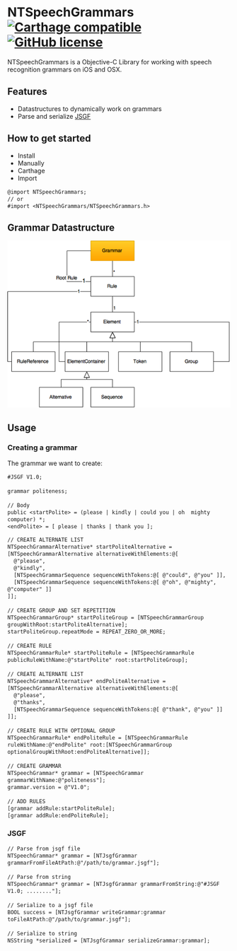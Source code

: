 # NTSpeechGrammars [![Carthage compatible](https://img.shields.io/badge/Carthage-compatible-4BC51D.svg?style=flat)](https://github.com/Carthage/Carthage) [![GitHub license](https://img.shields.io/badge/license-MIT-lightgrey.svg)](https://raw.githubusercontent.com/Carthage/Carthage/master/LICENSE.md)
NTSpeechGrammars is a Objective-C Library for working with speech recognition grammars on iOS and OSX.

## Features
* Datastructures to dynamically work on grammars
* Parse and serialize [JSGF](http://www.w3.org/TR/jsgf/#16562) 

## How to get started
* Install
 * Manually
 * Carthage
* Import

```objc
@import NTSpeechGrammars;
// or
#import <NTSpeechGrammars/NTSpeechGrammars.h>
```

## Grammar Datastructure
![](Documentation/speech_grammar.png)

## Usage

### Creating a grammar

The grammar we want to create:
```
#JSGF V1.0;

grammar politeness;

// Body
public <startPolite> = (please | kindly | could you | oh  mighty  computer) *;
<endPolite> = [ please | thanks | thank you ];
```

```objc
// CREATE ALTERNATE LIST
NTSpeechGrammarAlternative* startPoliteAlternative = [NTSpeechGrammarAlternative alternativeWithElements:@[
  @"please",
  @"kindly",
  [NTSpeechGrammarSequence sequenceWithTokens:@[ @"could", @"you" ]],
  [NTSpeechGrammarSequence sequenceWithTokens:@[ @"oh", @"mighty", @"computer" ]]
]];

// CREATE GROUP AND SET REPETITION
NTSpeechGrammarGroup* startPoliteGroup = [NTSpeechGrammarGroup groupWithRoot:startPoliteAlternative];
startPoliteGroup.repeatMode = REPEAT_ZERO_OR_MORE;

// CREATE RULE
NTSpeechGrammarRule* startPoliteRule = [NTSpeechGrammarRule publicRuleWithName:@"startPolite" root:startPoliteGroup];

// CREATE ALTERNATE LIST
NTSpeechGrammarAlternative* endPoliteAlternative = [NTSpeechGrammarAlternative alternativeWithElements:@[
  @"please",
  @"thanks",
  [NTSpeechGrammarSequence sequenceWithTokens:@[ @"thank", @"you" ]]
]];

// CREATE RULE WITH OPTIONAL GROUP
NTSpeechGrammarRule* endPoliteRule = [NTSpeechGrammarRule ruleWithName:@"endPolite" root:[NTSpeechGrammarGroup optionalGroupWithRoot:endPoliteAlternative]];

// CREATE GRAMMAR
NTSpeechGrammar* grammar = [NTSpeechGrammar grammarWithName:@"politeness"];
grammar.version = @"V1.0";

// ADD RULES
[grammar addRule:startPoliteRule];
[grammar addRule:endPoliteRule];
```


### JSGF

```objc
// Parse from jsgf file
NTSpeechGrammar* grammar = [NTJsgfGrammar grammarFromFileAtPath:@"/path/to/grammar.jsgf"];

// Parse from string
NTSpeechGrammar* grammar = [NTJsgfGrammar grammarFromString:@"#JSGF V1.0; ........"];

// Serialize to a jsgf file
BOOL success = [NTJsgfGrammar writeGrammar:grammar toFileAtPath:@"/path/to/grammar.jsgf"];

// Serialize to string
NSString *serialized = [NTJsgfGrammar serializeGrammar:grammar];
```
